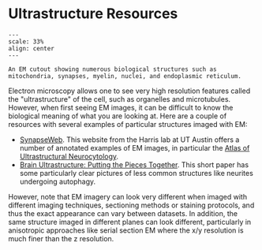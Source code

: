 # Ultrastructure Resources

```{figure} img/ultrastructure.png
---
scale: 33%
align: center
---

An EM cutout showing numerous biological structures such as mitochondria, synapses, myelin, nuclei, and endoplasmic reticulum.
```

Electron microscopy allows one to see very high resolution features called the "ultrastructure" of the cell, such as organelles and microtubules.
However, when first seeing EM images, it can be difficult to know the biological meaning of what you are looking at.
Here are a couple of resources with several examples of particular structures imaged with EM:
* [SynapseWeb](https://synapseweb.clm.utexas.edu/tutorials). This website from the Harris lab at UT Austin offers a number of annotated examples of EM images, in particular the [Atlas of Ultrastructural Neurocytology](https://synapseweb.clm.utexas.edu/atlas).
* [Brain Ultrastructure: Putting the Pieces Together](https://www.brainfacts.org/brain-anatomy-and-function/anatomy/2012/brain-ultrastructure-putting-the-pieces-together). This short paper has some particularly clear pictures of less common structures like neurites undergoing autophagy.

However, note that EM imagery can look very different when imaged with different imaging techniques, sectioning methods or staining protocols, and thus the exact appearance can vary between datasets.
In addition, the same structure imaged in different planes can look different, particularly in anisotropic approaches like serial section EM where the x/y resolution is much finer than the z resolution.
